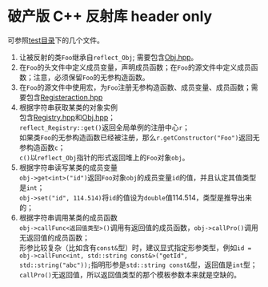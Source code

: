 # 破产版 C++ 反射库 header only
可参照[test目录](./test)下的几个文件。<br>
1. 让被反射的类`Foo`继承自`reflect_Obj`; 需要包含[Obj.hpp](./include/reflect/Obj.hpp)。
2. 在`Foo`的头文件中定义成员变量，声明成员函数；在`Foo`的源文件中定义成员函数；注意，必须保留`Foo`的无参构造函数。
3. 在`Foo`的源文件中使用宏，为`Foo`注册无参构造函数、成员变量、成员函数；需要包含[Registeraction.hpp](./include/reflect/Registeraction.hpp)
4. 根据字符串获取某类的对象实例<br>
包含[Registry.hpp](./include/reflect/Registry.hpp)和[Obj.hpp](./include/reflect/Obj.hpp)；<br>
`reflect_Registry::get()`返回全局单例的注册中心`r`；<br>
如果类`Foo`的无参构造函数已经被注册，那么`r.getConstructor("Foo")`返回无参构造函数`c`；<br>
`c()`以`reflect_Obj`指针的形式返回堆上的`Foo`对象`obj`。<br>
5. 根据字符串读写某类的成员变量<br>
`obj->get<int>("id")`返回`Foo`对象`obj`的成员变量`id`的值，并且认定其值类型是`int`；<br>
`obj->set("id", 114.514)`将`id`的值设为`double`值114.514，类型是推导出来的；<br>
6. 根据字符串调用某类的成员函数<br>
`obj->callFunc<返回值类型>()`调用有返回值的成员函数，`obj->callPro()`调用无返回值的成员函数；<br>
形参比较复杂（比如含有`const&`型）时，建议显式指定形参类型，例如`id = obj->callFunc<int, std::string const&>("getId", std::string("abc"));`指明形参是`std::string const&`型，返回值是`int`型；<br>
`callPro()`无返回值，所以返回值类型的那个模板参数本来就是空缺的。
